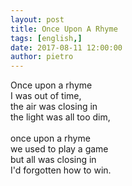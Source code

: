 ```yaml
---
layout: post
title: Once Upon A Rhyme
tags: [english,]
date: 2017-08-11 12:00:00
author: pietro
---
```

Once upon a rhyme<br/>I was out of time,<br/>the air was closing in<br/>the light was all too dim,<br/><br/>once upon a rhyme<br/>we used to play a game<br/>but all was closing in<br/>I'd forgotten how to win.
